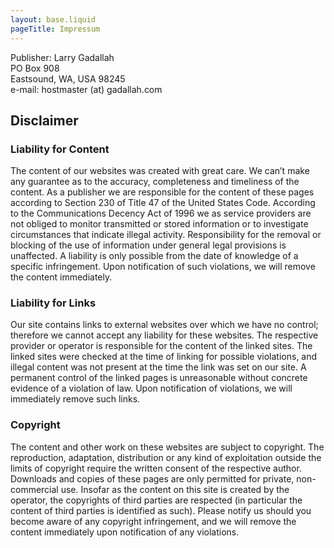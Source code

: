 ```yaml
---
layout: base.liquid
pageTitle: Impressum
---
```


Publisher: Larry Gadallah<br/>
PO Box 908<br/>
Eastsound, WA, USA 98245<br/>
e-mail: hostmaster (at) gadallah.com<br/>

## Disclaimer ##

### Liability for Content ###

The content of our websites was created with great care. We can’t make any 
guarantee as to the accuracy, completeness and timeliness of the content.
As a publisher we are responsible for the content of these pages according
to Section 230 of Title 47 of the United States Code. According to the
Communications Decency Act of 1996 we as service providers are not obliged 
to monitor transmitted or stored information or to investigate circumstances 
that indicate illegal activity. Responsibility for the removal or blocking 
of the use of information under general legal provisions is unaffected. 
A liability is only possible from the date of knowledge of a specific 
infringement. Upon notification of such violations, we will remove the content 
immediately.

### Liability for Links ###

Our site contains links to external websites over which we have no control; 
therefore we cannot accept any liability for these websites. The respective 
provider or operator is responsible for the content of the linked sites. The 
linked sites were checked at the time of linking for possible violations, and 
illegal content was not present at the time the link was set on our site. A 
permanent control of the linked pages is unreasonable without concrete 
evidence of a violation of law. Upon notification of violations, we will 
immediately remove such links.

### Copyright ###

The content and other work on these websites are subject to copyright. The 
reproduction, adaptation, distribution or any kind of exploitation outside 
the limits of copyright require the written consent of the respective author. 
Downloads and copies of these pages are only permitted for private, 
non-commercial use. Insofar as the content on this site is created by the 
operator, the copyrights of third parties are respected (in particular the 
content of third parties is identified as such). Please notify us should you 
become aware of any copyright infringement, and we will remove the content 
immediately upon notification of any violations.

